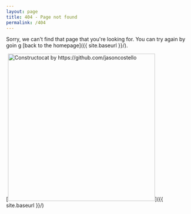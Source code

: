 ```yaml
---
layout: page
title: 404 - Page not found
permalink: /404
---
```


Sorry, we can't find that page that you're looking for. You can try again by goin g [back to the homepage]({{ site.baseurl }}/).

[<img src="{{ site.baseurl }}/images/404.jpg" alt="Constructocat by https://github.com/jasoncostello" style="width: 400px;"/>]({{ site.baseurl }}/)
